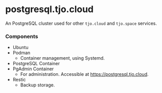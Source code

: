 # postgresql.tjo.cloud

An PostgreSQL cluster used for other `tjo.cloud` and `tjo.space` services.

### Components

- Ubuntu
- Podman
  - Container management, using Systemd.
- PostgreSQL Container
- PgAdmin Container
  - For administration. Accessible at https://postgresql.tjo.cloud.
- Restic
  - Backup storage.
